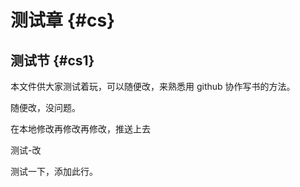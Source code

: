 # 测试章 {#cs}

## 测试节 {#cs1}

本文件供大家测试着玩，可以随便改，来熟悉用 github 协作写书的方法。

随便改，没问题。

在本地修改再修改再修改，推送上去

测试-改

测试一下，添加此行。


